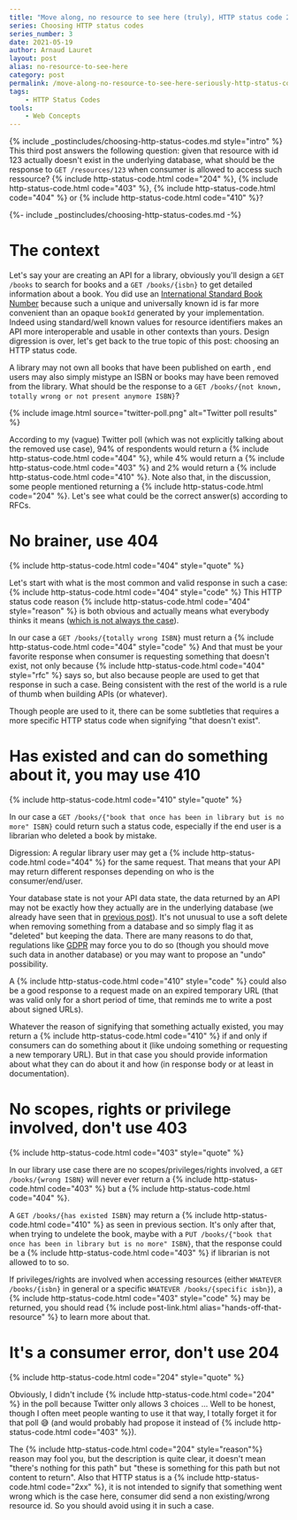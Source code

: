 ```yaml
---
title: "Move along, no resource to see here (truly), HTTP status code 204 vs 403 vs 404 vs 410"
series: Choosing HTTP status codes
series_number: 3
date: 2021-05-19
author: Arnaud Lauret
layout: post
alias: no-resource-to-see-here
category: post
permalink: /move-along-no-resource-to-see-here-seriously-http-status-code-204-vs-403-vs-404-vs-410/
tags:
    - HTTP Status Codes
tools:
    - Web Concepts
---
```


{% include _postincludes/choosing-http-status-codes.md style="intro" %} This third post answers the following question: given that resource with id 123 actually doesn't exist in the underlying database, what should be the response to `GET /resources/123` when consumer is allowed to access such ressource? {% include http-status-code.html code="204" %}, {% include http-status-code.html code="403" %}, {% include http-status-code.html code="404" %} or {% include http-status-code.html code="410" %}?

<!--more-->

{%- include _postincludes/choosing-http-status-codes.md -%}

# The context

Let's say your are creating an API for a library, obviously you'll design a `GET /books` to search for books and a `GET /books/{isbn}` to get detailed information about a book.
You did use an [International Standard Book Number](https://en.wikipedia.org/wiki/International_Standard_Book_Number) because such a unique and universally known id is far more convenient than an opaque `bookId` generated by your implementation.
Indeed using standard/well known values for resource identifiers makes an API more interoperable and usable in other contexts than yours.
Design digression is over, let's get back to the true topic of this post: choosing an HTTP status code.

A library may not own all books that have been published on earth , end users may also simply mistype an ISBN or books may have been removed from the library.
What should be the response to a `GET /books/{not known, totally wrong or not present anymore ISBN}`?

{% include image.html source="twitter-poll.png" alt="Twitter poll results" %}

According to my (vague) Twitter poll (which was not explicitly talking about the removed use case), 94% of respondents would return a {% include http-status-code.html code="404" %}, while 4% would return a {% include http-status-code.html code="403" %} and 2% would return a {% include http-status-code.html code="410" %}.
Note also that, in the discussion, some people mentioned returning a {% include http-status-code.html code="204" %}.
Let's see what could be the correct answer(s) according to RFCs.

# No brainer, use 404

{% include http-status-code.html code="404" style="quote" %}

Let's start with what is the most common and valid response in such a case: {% include http-status-code.html code="404" style="code" %}
This HTTP status code reason {% include http-status-code.html code="404" style="reason" %} is both obvious and actually means what everybody thinks it means ([which is not always the case](/hands-off-that-resource-http-status-code-401-vs-403-vs-404/#never-ever-use-401-dont-be-fooled-by-its-reason)).

In our case a `GET /books/{totally wrong ISBN}` must return a {% include http-status-code.html code="404" style="code" %}
And that must be your favorite response when consumer is requesting something that doesn't exist, not only because {% include http-status-code.html code="404" style="rfc" %} says so, but also because people are used to get that response in such a case.
Being consistent with the rest of the world is a rule of thumb when building APIs (or whatever).

Though people are used to it, there can be some subtleties that requires a more specific HTTP status code when signifying "that doesn't exist".

# Has existed and can do something about it, you may use 410

{% include http-status-code.html code="410" style="quote" %}

In our case a `GET /books/{"book that once has been in library but is no more" ISBN}` could return such a status code, especially if the end user is a librarian who deleted a book by mistake.

Digression: A regular library user may get a {% include http-status-code.html code="404" %} for the same request.
That means that your API may return different responses depending on who is the consumer/end/user.

Your database state is not your API data state, the data returned by an API may not be exactly how they actually are in the underlying database (we already have seen that in [previous post](/hands-off-that-resource-http-status-code-401-vs-403-vs-404/)).
It's not unusual to use a soft delete when removing something from a database and so simply flag it as "deleted" but keeping the data.
There are many reasons to do that, regulations like [GDPR](https://en.wikipedia.org/wiki/General_Data_Protection_Regulation) may force you to do so (though you should move such data in another database) or you may want to propose an "undo" possibility.

A {% include http-status-code.html code="410" style="code" %} could also be a good response to a request made on an expired temporary URL (that was valid only for a short period of time, that reminds me to write a post about signed URLs).

Whatever the reason of signifying that something actually existed, you may return a {% include http-status-code.html code="410" %} if and only if consumers can do something about it (like undoing something or requesting a new temporary URL). 
But in that case you should provide information about what they can do about it and how (in response body or at least in documentation).

# No scopes, rights or privilege involved, don't use 403

{% include http-status-code.html code="403" style="quote" %}

In our library use case there are no scopes/privileges/rights involved, a `GET /books/{wrong ISBN}` will never ever return a {% include http-status-code.html code="403" %} but a {% include http-status-code.html code="404" %}.

A `GET /books/{has existed ISBN}` may return a {% include http-status-code.html code="410" %} as seen in previous section.
It's only after that, when trying to undelete the book, maybe with a `PUT /books/{"book that once has been in library but is no more" ISBN}`, that the response could be a {% include http-status-code.html code="403" %} if librarian is not allowed to to so.

If privileges/rights are involved when accessing resources (either `WHATEVER /books/{isbn}` in general or a specific `WHATEVER /books/{specific isbn}`), a {% include http-status-code.html code="403" style="code" %} may be returned, you should read {% include post-link.html alias="hands-off-that-resource" %} to learn more about that.

# It's a consumer error, don't use 204

{% include http-status-code.html code="204" style="quote" %}

Obviously, I didn't include {% include http-status-code.html code="204" %} in the poll because Twitter only allows 3 choices ... 
Well to be honest, though I often meet people wanting to use it that way, I totally forget it for that poll 😅 (and would probably had propose it instead of {% include http-status-code.html code="403" %}).


The {% include http-status-code.html code="204" style="reason"%} reason may fool you, but the description is quite clear, it doesn't mean "there's nothing for this path" but "these is something for this path but not content to return".
Also that HTTP status is a {% include http-status-code.html code="2xx" %}, it is not intended to signify that something went wrong which is the case here, consumer did send a non existing/wrong resource id.
So you should avoid using it in such a case.


